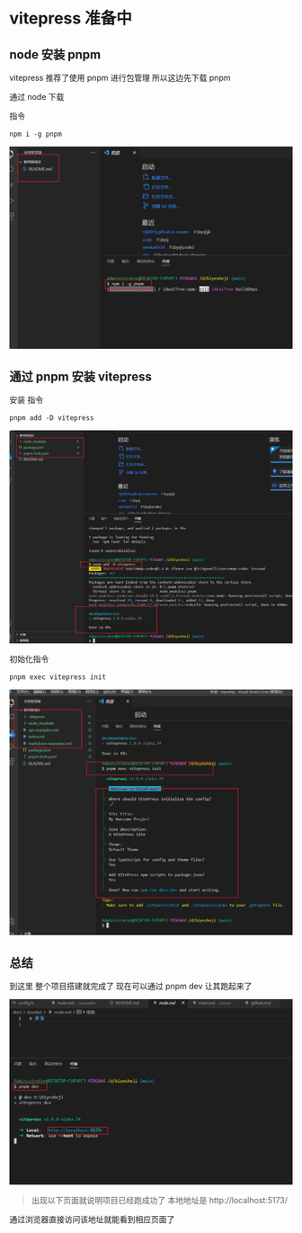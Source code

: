 # vitepress 准备中

## node 安装 pnpm

vitepress 推荐了使用 pnpm 进行包管理 所以这边先下载 pnpm

通过 node 下载

指令

```markdown
npm i -g pnpm
```

![image](./../assets/img32.png)

## 通过 pnpm 安装 vitepress

安装 指令

```markdown
pnpm add -D vitepress
```

![image](./../assets/img33.png)

初始化指令

```markdown
pnpm exec vitepress init
```

![image](./../assets/img34.png)

## 总结

到这里 整个项目搭建就完成了
现在可以通过 pnpm dev 让其跑起来了

![image](./../assets/img38.png)

> 出现以下页面就说明项目已经跑成功了
> 本地地址是 http://localhost:5173/

通过浏览器直接访问该地址就能看到相应页面了
